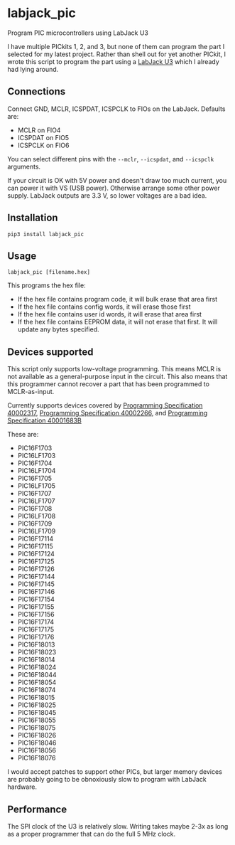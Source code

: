 # labjack_pic

Program PIC microcontrollers using LabJack U3

I have multiple PICkits 1, 2, and 3, but none of them can program the
part I selected for my latest project. Rather than shell out for yet
another PICkit, I wrote this script to program the part using a
[LabJack U3](https://labjack.com/products/u3) which I already had
lying around.

## Connections

Connect GND, MCLR, ICSPDAT, ICSPCLK to FIOs on the LabJack. Defaults are:

 - MCLR on FIO4
 - ICSPDAT on FIO5
 - ICSPCLK on FIO6

You can select different pins with the `--mclr`, `--icspdat`, and
`--icspclk` arguments.

If your circuit is OK with 5V power and doesn't draw too much current,
you can power it with VS (USB power).  Otherwise arrange some other
power supply. LabJack outputs are 3.3 V, so lower voltages are a bad
idea.

## Installation

`pip3 install labjack_pic`

## Usage

`labjack_pic [filename.hex]`
  
This programs the hex file:

 - If the hex file contains program code, it will bulk erase that area first
 - If the hex file contains config words, it will erase those first
 - If the hex file contains user id words, it will erase that area first
 - If the hex file contains EEPROM data, it will not erase that
   first. It will update any bytes specified.

## Devices supported

This script only supports low-voltage programming. This means MCLR is
not available as a general-purpose input in the circuit.  This also
means that this programmer cannot recover a part that has been
programmed to MCLR-as-input.

Currently supports devices covered by [Programming Specification 40002317](https://ww1.microchip.com/downloads/aemDocuments/documents/MCU08/ProductDocuments/ProgrammingSpecifications/PIC16F180XX-Family-Programming-Specification-40002317.pdf), [Programming Specification 40002266](https://ww1.microchip.com/downloads/aemtest/MCU08/ProductDocuments/ProgrammingSpecifications/PIC16F171XX-Family-Programming-Specification-40002266.pdf), and [Programming Specification 40001683B](https://ww1.microchip.com/downloads/en/DeviceDoc/40001683B.pdf)

These are:

- PIC16F1703
- PIC16LF1703
- PIC16F1704
- PIC16LF1704
- PIC16F1705
- PIC16LF1705
- PIC16F1707
- PIC16LF1707
- PIC16F1708
- PIC16LF1708
- PIC16F1709
- PIC16LF1709
- PIC16F17114
- PIC16F17115
- PIC16F17124
- PIC16F17125
- PIC16F17126
- PIC16F17144
- PIC16F17145
- PIC16F17146
- PIC16F17154
- PIC16F17155
- PIC16F17156
- PIC16F17174
- PIC16F17175
- PIC16F17176
- PIC16F18013
- PIC16F18023
- PIC16F18014
- PIC16F18024
- PIC16F18044
- PIC16F18054
- PIC16F18074
- PIC16F18015
- PIC16F18025
- PIC16F18045
- PIC16F18055
- PIC16F18075
- PIC16F18026
- PIC16F18046
- PIC16F18056
- PIC16F18076

I would accept patches to support other PICs, but larger memory
devices are probably going to be obnoxiously slow to program with
LabJack hardware.

## Performance

The SPI clock of the U3 is relatively slow.  Writing takes maybe 2-3x
as long as a proper programmer that can do the full 5 MHz clock.
